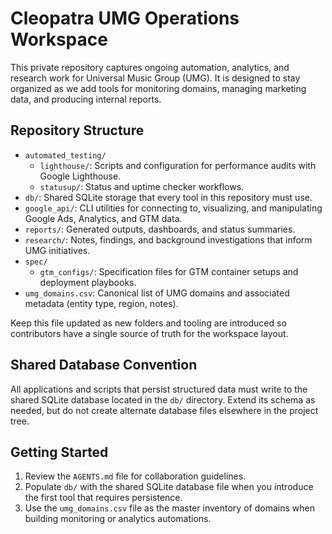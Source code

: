 # Cleopatra UMG Operations Workspace

This private repository captures ongoing automation, analytics, and research work for Universal Music Group (UMG). It is designed to stay organized as we add tools for monitoring domains, managing marketing data, and producing internal reports.

## Repository Structure

- `automated_testing/`
  - `lighthouse/`: Scripts and configuration for performance audits with Google Lighthouse.
  - `statusup/`: Status and uptime checker workflows.
- `db/`: Shared SQLite storage that every tool in this repository must use.
- `google_api/`: CLI utilities for connecting to, visualizing, and manipulating Google Ads, Analytics, and GTM data.
- `reports/`: Generated outputs, dashboards, and status summaries.
- `research/`: Notes, findings, and background investigations that inform UMG initiatives.
- `spec/`
  - `gtm_configs/`: Specification files for GTM container setups and deployment playbooks.
- `umg_domains.csv`: Canonical list of UMG domains and associated metadata (entity type, region, notes).

Keep this file updated as new folders and tooling are introduced so contributors have a single source of truth for the workspace layout.

## Shared Database Convention

All applications and scripts that persist structured data must write to the shared SQLite database located in the `db/` directory. Extend its schema as needed, but do not create alternate database files elsewhere in the project tree.

## Getting Started

1. Review the `AGENTS.md` file for collaboration guidelines.
2. Populate `db/` with the shared SQLite database file when you introduce the first tool that requires persistence.
3. Use the `umg_domains.csv` file as the master inventory of domains when building monitoring or analytics automations.
